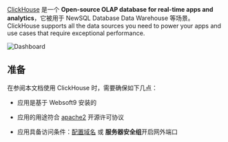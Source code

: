 [ClickHouse](https://clickhouse.com/) 是一个 **Open-source OLAP database for real-time apps and analytics**，它被用于 NewSQL Database Data Warehouse  等场景。ClickHouse supports all the data sources you need to power your apps and use cases that require exceptional performance.


![Dashboard](https://libs.websoft9.com/Websoft9/DocsPicture/zh/clickhouse/clickhouse-gui-websoft9.png)


## 准备

在参阅本文档使用 ClickHouse 时，需要确保如下几点：

- 应用是基于 Websoft9 安装的

- 应用的用途符合 [apache2](https://opensource.org/licenses/Apache-2.0) 开源许可协议

- 应用具备访问条件：[配置域名](./guide/appsetdomain) 或 **服务器安全组**开启网外端口